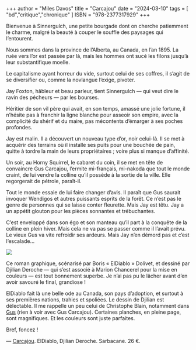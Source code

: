 +++
author = "Miles Davos"
title = "Carcajou"
date = "2024-03-10"
tags = [
    "bd","critique","chronique"
]
ISBN = "978-2377317929"
+++

Bienvenue à Sinnergulch, une petite bourgade dont on cherche patiemment le charme, malgré la beauté à couper le souffle des paysages qui l’entourent.

Nous sommes dans la province de l’Alberta, au Canada, en l’an 1895. La ruée vers l’or est passée par là, mais les hommes ont sucé les filons jusqu’à leur substantifique moelle.

Le capitalisme ayant horreur du vide, surtout celui de ses coffres, il s’agit de se diversifier ou, comme la novlangue l’exige, pivoter.

Jay Foxton, hâbleur et beau parleur, tient Sinnergulch — qui veut dire le ravin des pécheurs — par les bourses.

Héritier de son vil père qui avait, en son temps, amassé une jolie fortune, il n’hésite pas à franchir la ligne blanche pour asseoir son empire, avec la complicité du shérif et du maire, pas mécontents d’émarger à ses poches profondes.

Jay est malin. Il a découvert un nouveau type d’or, noir celui-là. Il se met à acquérir des terrains où il installe ses puits pour une bouchée de pain, quitte à tordre la main de leurs propriétaires ; voire plus si manque d’affinité.

Un soir, au Horny Squirrel, le cabaret du coin, il se met en tête de convaincre Gus Carcajou, l’ermite mi-français, mi-nakoda que tout le monde craint, de lui vendre la colline qu’il possède à la sortie de la ville. Elle regorgerait de pétrole, paraît-il.

Tout le monde essaie de lui faire changer d’avis. Il paraît que Gus saurait invoquer Wendigos et autres puissants esprits de la forêt. Ce n’est pas le genre de personnes qui se laisse conter fleurette. Mais Jay est têtu. Jay a un appétit glouton pour les pièces sonnantes et trébuchantes. 

C’est enveloppé dans son égo et son manteau qu’il part à la conquête de la colline en plein hiver. Mais cela ne va pas se passer comme il l’avait prévu. Le vieux Gus va vite refroidir ses ardeurs. Mais Jay n’en démord pas et c’est l’escalade…

![](/images/carcajou.jpeg)

Ce roman graphique, scénarisé par Boris « ElDiablo » Dolivet, et dessiné par Djilian Deroche — qui s’est associé à Marion Chancerel pour la mise en couleurs — est tout bonnement superbe. Je n’ai pas pu le lâcher avant d’en avoir savouré le final, grandiose !

ElDiablo fait là une belle ode au Canada, son pays d’adoption, et surtout à ses premières nations, trahies et spoliées. Le dessin de Djilian est délectable. Il me rappelle un peu celui de Christophe Blain, notamment dans [Gus](https://www.dargaud.com/bd/gus) (rien à voir avec Gus Carcajou). Certaines planches, en pleine page, sont magnifiques. Et  les couleurs sont juste parfaites.

Bref, foncez !

—
[Carcajou](https://editions-sarbacane.com/bd/carcajou). ElDiablo, Djilian Deroche. Sarbacane. 26 €.
